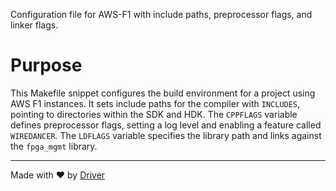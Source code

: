 <!--------------------------------------------------------------------------------->
<!-- IMPORTANT: This file is auto-generated by Driver (https://driver.ai). -------->
<!-- Manual edits may be overwritten on future commits. --------------------------->
<!--------------------------------------------------------------------------------->

Configuration file for AWS-F1 with include paths, preprocessor flags, and linker flags.

# Purpose
This Makefile snippet configures the build environment for a project using AWS F1 instances. It sets include paths for the compiler with `INCLUDES`, pointing to directories within the SDK and HDK. The `CPPFLAGS` variable defines preprocessor flags, setting a log level and enabling a feature called `WIREDANCER`. The `LDFLAGS` variable specifies the library path and links against the `fpga_mgmt` library.

---
Made with ❤️ by [Driver](https://www.driver.ai/)